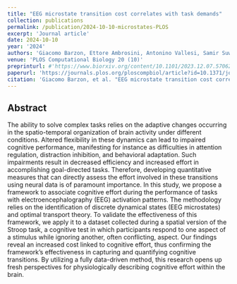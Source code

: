 ```yaml
---
title: "EEG microstate transition cost correlates with task demands"
collection: publications
permalink: /publication/2024-10-10-microstates-PLOS
excerpt: 'Journal article'
date: 2024-10-10
year: '2024'
authors: 'Giacomo Barzon, Ettore Ambrosini, Antonino Vallesi, Samir Suweis'
venue: 'PLOS Computational Biology 20 (10)'
preprinturl: #'https://www.biorxiv.org/content/10.1101/2023.12.07.570625v1.abstract'
paperurl: 'https://journals.plos.org/ploscompbiol/article?id=10.1371/journal.pcbi.1012521'
citation: 'Giacomo Barzon, et al. "EEG microstate transition cost correlates with task demands." PLOS Computational Biology 20.10 (2024): e1012521.'
---
```


## Abstract
The ability to solve complex tasks relies on the adaptive changes occurring in the spatio-temporal organization of brain activity under different conditions. Altered flexibility in these dynamics can lead to impaired cognitive performance, manifesting for instance as difficulties in attention regulation, distraction inhibition, and behavioral adaptation. Such impairments result in decreased efficiency and increased effort in accomplishing goal-directed tasks. Therefore, developing quantitative measures that can directly assess the effort involved in these transitions using neural data is of paramount importance. In this study, we propose a framework to associate cognitive effort during the performance of tasks with electroencephalography (EEG) activation patterns. The methodology relies on the identification of discrete dynamical states (EEG microstates) and optimal transport theory. To validate the effectiveness of this framework, we apply it to a dataset collected during a spatial version of the Stroop task, a cognitive test in which participants respond to one aspect of a stimulus while ignoring another, often conflicting, aspect. Our findings reveal an increased cost linked to cognitive effort, thus confirming the framework’s effectiveness in capturing and quantifying cognitive transitions. By utilizing a fully data-driven method, this research opens up fresh perspectives for physiologically describing cognitive effort within the brain.